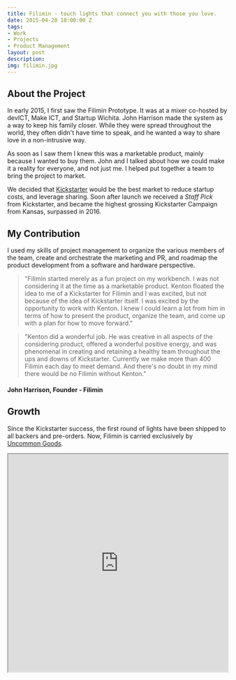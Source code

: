 ```yaml
---
title: Filimin - touch lights that connect you with those you love.
date: 2015-04-20 18:00:00 Z
tags:
- Work
- Projects
- Product Management
layout: post
description: 
img: filimin.jpg
---
```


## About the Project
In early 2015, I first saw the Filimin Prototype. It was at a mixer co-hosted by devICT, Make ICT, and Startup Wichita. John Harrison made the system as a way to keep his family closer. While they were spread throughout the world, they often didn't have time to speak, and he wanted a way to share love in a non-intrusive way.

As soon as I saw them I knew this was a marketable product, mainly because I wanted to buy them. John and I talked about how we could make it a reality for everyone, and not just me. I helped put together a team to bring the project to market.

We decided that [Kickstarter](https://www.kickstarter.com/projects/johnharrison/filimin-a-wi-fi-enabled-touch-light-that-connects) would be the best market to reduce startup costs, and leverage sharing. Soon after launch we received a _Staff Pick_ from Kickstarter, and became the highest grossing Kickstarter Campaign from Kansas, surpassed in 2016.

## My Contribution
I used my skills of project management to organize the various members of the team, create and orchestrate the marketing and PR, and roadmap the product development from a software and hardware perspective.

> "Filimin started merely as a fun project on my workbench. I was not considering it at the time as a marketable product. Kenton floated the idea to me of a Kickstarter for Filimin  and I was excited, but not because of the idea of Kickstarter itself. I was excited by the opportunity to work with Kenton. I knew I could learn a lot from him in terms of how to present the product, organize the team, and come up with a plan for how to move forward."

> "Kenton did a wonderful job. He was creative in all aspects of the considering product, offered a wonderful positive energy, and was phenomenal in creating and retaining a healthy team throughout the ups and downs of Kickstarter. Currently we make more than 400 Filimin each day to meet demand. And there's no doubt in my mind there would be no Filimin without Kenton."

#### John Harrison, Founder - Filimin


## Growth

Since the Kickstarter success, the first round of lights have been shipped to all backers and pre-orders. Now, Filimin is carried exclusively by [Uncommon Goods](https://www.uncommongoods.com/product/long-distance-touch-lamp).

<iframe title="YouTube video player" src="https://www.youtube.com/embed/ze0Pzd6LMbA?wmode=transparent&autoplay=0&amp;rel=0" width="100%" height="500px"></iframe>
